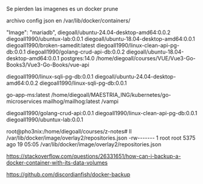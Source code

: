 

Se píerden las imagenes es un docker prune


archivo config json en /var/lib/docker/containers/

"Image": "mariadb",
diegoall/ubuntu-24.04-desktop-amd64:0.0.2
diegoall1990/ubuntux-lab:0.0.1
diegoall/ubuntu-18.04-desktop-amd64:0.0.1
diegoall1990/broken-samedit:latest
diegoall1990/linux-clean-api-pg-db:0.0.1
diegoall1990/golang-crud-api-db:0.0.2
diegoall/ubuntu-18.04-desktop-amd64:0.0.1
postgres:14.0 /home/diegoall/courses/VUE/Vue3-Go-Books3/Vue3-Go-Books/vue-api

diegoall1990/linux-sqli-pg-db:0.0.1
diegoall/ubuntu-24.04-desktop-amd64:0.0.2
diegoall1990/linux-sqli-pg-db:0.0.1

go-app-ms:latest /home/diegoall/MAESTRIA_ING/kubernetes/go-microservices
mailhog/mailhog:latest 
/vampi

diegoall1990/golang-crud-api:0.0.1
diegoall1990/linux-clean-api-pg-db:0.0.1
diegoall1990/ubuntux-lab:0.0.1


root@pho3nix:/home/diegoall/courses/z-notes# ll /var/lib/docker/image/overlay2/repositories.json 
-rw------- 1 root root 5375 ago 19 05:05 /var/lib/docker/image/overlay2/repositories.json


https://stackoverflow.com/questions/26331651/how-can-i-backup-a-docker-container-with-its-data-volumes


https://github.com/discordianfish/docker-backup